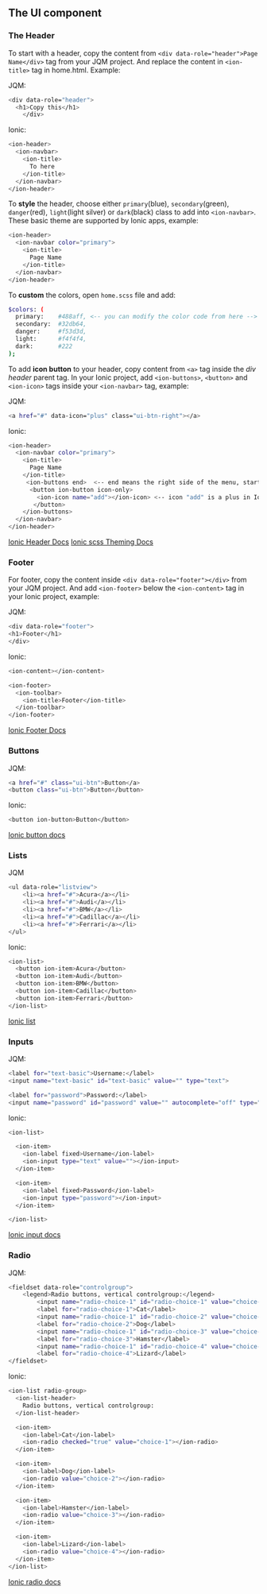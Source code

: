 ## The UI component
### The Header
To start with a header, copy the content from `<div data-role="header">Page Name</div>` tag from your JQM project.
And replace the content in `<ion-title>` tag in home.html. Example:

JQM:
```sh
<div data-role="header">
  <h1>Copy this</h1>
    </div>
```

Ionic:
```sh
<ion-header>
  <ion-navbar>
    <ion-title>
      To here
    </ion-title> 
  </ion-navbar>
</ion-header>
```

To **style** the header, choose either `primary`(blue), `secondary`(green), `danger`(red), `light`(light silver) or `dark`(black) class to add into `<ion-navbar>`.
These basic theme are supported by Ionic apps, example:

```sh
<ion-header>
  <ion-navbar color="primary"> 
    <ion-title>
      Page Name
    </ion-title> 
  </ion-navbar>
</ion-header>
```

To **custom** the colors, open `home.scss` file and add:
```sh
$colors: (
  primary:    #488aff, <-- you can modify the color code from here -->
  secondary:  #32db64,
  danger:     #f53d3d,
  light:      #f4f4f4,
  dark:       #222
);
```

To add **icon button** to your header, copy content from `<a>` tag inside the *div header* parent tag.
In your Ionic project, add `<ion-buttons>`, `<button>` and `<ion-icon>` tags inside your `<ion-navbar>` tag, example:

JQM:
```sh
<a href="#" data-icon="plus" class="ui-btn-right"></a>
```

Ionic:
```sh
<ion-header>
  <ion-navbar color="primary">
    <ion-title>
      Page Name
    </ion-title>
     <ion-buttons end>  <-- end means the right side of the menu, start is left -->
      <button ion-button icon-only>
        <ion-icon name="add"></ion-icon> <-- icon "add" is a plus in Ionic -->
       </button>
    </ion-buttons>
  </ion-navbar>
</ion-header>
```

[Ionic Header Docs](https://ionicframework.com/docs/api/components/toolbar/Header/)
[Ionic scss Theming Docs](https://ionicframework.com/docs/theming/theming-your-app/)

### Footer
For footer, copy the content inside `<div data-role="footer"></div>` from your JQM project.
And add `<ion-footer>` below the `<ion-content>` tag in your Ionic project, example:

JQM:
```sh
<div data-role="footer">
<h1>Footer</h1>
</div>
```
Ionic:
```sh
<ion-content></ion-content>

<ion-footer>
  <ion-toolbar>
    <ion-title>Footer</ion-title>
  </ion-toolbar>
</ion-footer>
```

[Ionic Footer Docs](https://ionicframework.com/docs/api/components/toolbar/Footer/)

### Buttons
JQM: 
```sh
<a href="#" class="ui-btn">Button</a>
<button class="ui-btn">Button</button>
```

Ionic:
```sh
<button ion-button>Button</button>
```

[Ionic button docs](https://ionicframework.com/docs/components/#buttons)

### Lists
JQM
```sh
<ul data-role="listview">
    <li><a href="#">Acura</a></li>
    <li><a href="#">Audi</a></li>
    <li><a href="#">BMW</a></li>
    <li><a href="#">Cadillac</a></li>
    <li><a href="#">Ferrari</a></li>
</ul>
```

Ionic:
```sh
<ion-list>
  <button ion-item>Acura</button>  
  <button ion-item>Audi</button>  
  <button ion-item>BMW</button>  
  <button ion-item>Cadillac</button>  
  <button ion-item>Ferrari</button>  
</ion-list>
```

[Ionic list](https://ionicframework.com/docs/components/#lists)


### Inputs
JQM:
```sh
<label for="text-basic">Username:</label>
<input name="text-basic" id="text-basic" value="" type="text">

<label for="password">Password:</label>
<input name="password" id="password" value="" autocomplete="off" type="password">
```

Ionic:
```sh
<ion-list>

  <ion-item>
    <ion-label fixed>Username</ion-label>
    <ion-input type="text" value=""></ion-input>
  </ion-item>

  <ion-item>
    <ion-label fixed>Password</ion-label>
    <ion-input type="password"></ion-input>
  </ion-item>

</ion-list>
```

[Ionic input docs](https://ionicframework.com/docs/components/#inputs)


### Radio
JQM:
```sh
<fieldset data-role="controlgroup">
    <legend>Radio buttons, vertical controlgroup:</legend>
        <input name="radio-choice-1" id="radio-choice-1" value="choice-1" checked="checked" type="radio">
        <label for="radio-choice-1">Cat</label>
        <input name="radio-choice-1" id="radio-choice-2" value="choice-2" type="radio">
        <label for="radio-choice-2">Dog</label>
        <input name="radio-choice-1" id="radio-choice-3" value="choice-3" type="radio">
        <label for="radio-choice-3">Hamster</label>
        <input name="radio-choice-1" id="radio-choice-4" value="choice-4" type="radio">
        <label for="radio-choice-4">Lizard</label>
</fieldset>
```

Ionic:
```sh
<ion-list radio-group>
  <ion-list-header>
    Radio buttons, vertical controlgroup:
  </ion-list-header>

  <ion-item>
    <ion-label>Cat</ion-label>
    <ion-radio checked="true" value="choice-1"></ion-radio>
  </ion-item>

  <ion-item>
    <ion-label>Dog</ion-label>
    <ion-radio value="choice-2"></ion-radio>
  </ion-item>

  <ion-item>
    <ion-label>Hamster</ion-label>
    <ion-radio value="choice-3"></ion-radio>
  </ion-item>

  <ion-item>
    <ion-label>Lizard</ion-label>
    <ion-radio value="choice-4"></ion-radio>
  </ion-item>
</ion-list>

```

[Ionic radio docs](https://ionicframework.com/docs/components/#radio)

